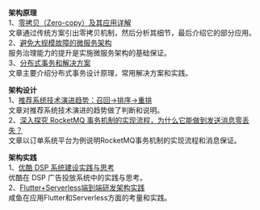 **架构原理**  
1、[零拷贝（Zero-copy）及其应用详解](https://mp.weixin.qq.com/s/Jh4fyoWTD6JCtA_AJdONvQ)  
文章通过传统方案引出零拷贝机制，然后分析其细节，最后介绍它的部分应用。  
2、[避免大规模故障的微服务架构](https://mp.weixin.qq.com/s/p-jNCINf73xBqJQVYwbq_A)  
服务治理能力的提升是实施微服务架构的基础保证。  
3、[分布式事务和解决方案](https://mp.weixin.qq.com/s/NIoQ0yTFK3CW8w_bjcSvUQ)  
文章主要介绍分布式事务设计原理，常用解决方案和实践。  

**架构设计**  
1、[推荐系统技术演进趋势：召回->排序->重排](https://mp.weixin.qq.com/s/pCbwOEdEfAPSLGToAFXWOQ)  
文章对推荐系统技术演进的趋势做了判断和说明。  
2、[深入探究 RocketMQ 事务机制的实现流程，为什么它能做到发送消息零丢失？](https://mp.weixin.qq.com/s/OtkVtPLK_hFytw3e3O1m3A)  
文章以订单系统平台为例说明RocketMQ事务机制的实现流程和消息保证。  

**架构实践**  
1、[优酷 DSP 系统建设实践与思考](https://mp.weixin.qq.com/s/q2XrDO30onK5lzi6enuWBw)  
优酷在 DSP 广告投放系统中的实践与思考。  
2、[Flutter+Serverless端到端研发架构实践](https://mp.weixin.qq.com/s/SCul0nEqSZRQEEreHO6Nlw)  
咸鱼在应用Flutter和Serverless方面的考量和实践。  
